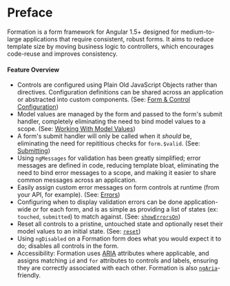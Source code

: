 # Preface

Formation is a form framework for Angular 1.5+ designed for medium-to-large applications that require consistent, robust forms. It aims to reduce template size by moving business logic to controllers, which encourages code-reuse and improves consistency.

#### Feature Overview

* Controls are configured using Plain Old JavaScript Objects rather than directives. Configuration definitions can be shared across an application or abstracted into custom components. \(See: [Form & Control Configuration](/setup/form-and-control-configuration.md)\)
* Model values are managed by the form and passed to the form's submit handler, completely eliminating the need to bind model values to a scope. \(See: [Working With Model Values](/concepts/working-with-model-values.md)\)
* A form's submit handler will only be called when it _should_ be, eliminating the need for repititious checks for `form.$valid`. \(See: [Submitting](/concepts/submitting.md)\)
* Using `ngMessages` for validation has been greatly simplified; error messages are defined in code, reducing template bloat, eliminating the need to bind error messages to a scope, and making it easier to share common messages across an application.
* Easily assign custom error messages on form controls at runtime \(from your API, for example\). \(See: [Errors](/components/errors.md)\)
* Configuring when to display validation errors can be done application-wide _or_ for each form, and is as simple as providing a list of states \(ex: `touched`, `submitted`\) to match against. \(See: [`showErrorsOn`](/setup/configuration.md#parameters)\)
* Reset all controls to a pristine, untouched state and optionally reset their model values to an initial state. \(See: [`reset`](/components/form.md#resetmodelvalues-object-void)\)
* Using `ngDisabled` on a Formation form does what you would expect it to do; disables all controls in the form.
* Accessibility: Formation uses [ARIA](https://developer.mozilla.org/en-US/docs/Web/Accessibility/ARIA) attributes where applicable, and assigns matching `id` and `for` attributes to controls and labels, ensuring they are correctly associated with each other. Formation is also [`ngAria`](https://docs.angularjs.org/api/ngAria)-friendly.
